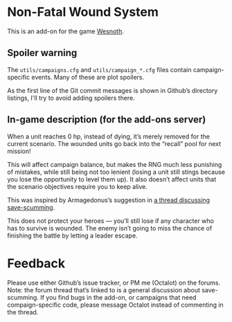 Non-Fatal Wound System
======================

This is an add-on for the game [Wesnoth](https://www.wesnoth.org/).

Spoiler warning
---------------

The `utils/campaigns.cfg` and `utils/campaign_*.cfg` files contain campaign-specific events. Many of these are plot spoilers.

As the first line of the Git commit messages is shown in Github’s directory listings, I'll try to avoid adding spoilers there.

In-game description (for the add-ons server)
--------------------------------------------

When a unit reaches 0 hp, instead of dying, it’s merely removed for the current scenario. The wounded units go back into the “recall” pool for next mission!

This will affect campaign balance, but makes the RNG much less punishing of mistakes, while still being not too lenient (losing a unit still stings because you lose the opportunity to level them up). It also doesn’t affect units that the scenario objectives require you to keep alive.

This was inspired by Armagedonus’s suggestion in [a thread discussing save-scumming](https://r.wesnoth.org/p641153).

This does not protect your heroes — you’ll still lose if any character who has to survive is wounded. The enemy isn’t going to miss the chance of finishing the battle by letting a leader escape.

Feedback
========

Please use either Github’s issue tracker, or PM me (Octalot) on the forums.
Note: the forum thread that’s linked to is a general discussion about save-scumming. If you find bugs in the add-on, or campaigns that need compaign-specific code, please message Octalot instead of commenting in the thread.
